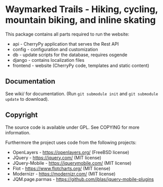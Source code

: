 Waymarked Trails - Hiking, cycling, mountain biking, and inline skating
=======================================================================

This package contains all parts required to run the website:

* api      - CherryPy application that serves the Rest API
* config   - configuration and customization
* db       - update scripts for the database, requires osgende
* django   - contains localization files
* frontend - website (CherryPy code, templates and static content)

Documentation
------------

See wiki/ for documentation. (Run `git submodule init` and `git submodule 
update` to download).

Copyright
---------

The source code is available under GPL. See COPYING for more information.

Furthermore the project uses code from the following projects:

 - OpenLayers - https://openlayers.org/ (FreeBSD license)
 - JQuery - https://jquery.com/ (MIT license)
 - JQuery-Mobile - https://jquerymobile.com/ (MIT license)
 - Flot - https://www.flotcharts.org/ (MIT license)
 - Modernizr - https://modernizr.com/ (MIT license)
 - JQM.page.parmas - https://github.com/jblas/jquery-mobile-plugins
